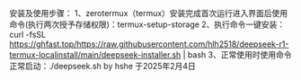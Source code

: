 安装及使用步骤：
1、zerotermux（termux）安装完成首次运行进入界面后使用命令(执行两次授予存储权限)：termux-setup-storage
2、执行命令一键安装：curl -fsSL https://ghfast.top/https://raw.githubusercontent.com/hlh2518/deepseek-r1-termux-localinstall/main/deepseek-installer.sh | bash
3、正常使用时使用命令正常启动：./deepseek.sh
by hshe 于2025年2月4日
